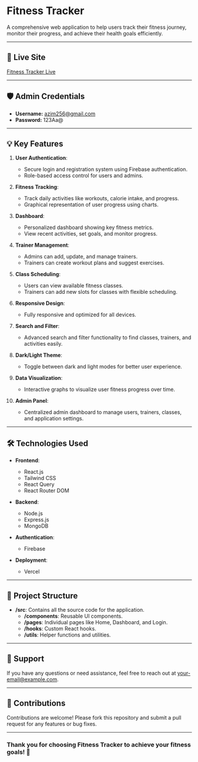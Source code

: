 # Fitness Tracker

A comprehensive web application to help users track their fitness journey, monitor their progress, and achieve their health goals efficiently.

---

## 🔗 Live Site
[Fitness Tracker Live](https://fitness-tracker-site-b8b97.web.app)

---

## 🛡️ Admin Credentials
- **Username:** azim256@gmail.com
- **Password:** 123Aa@

---

## 💡 Key Features

1. **User Authentication**:
   - Secure login and registration system using Firebase authentication.
   - Role-based access control for users and admins.

2. **Fitness Tracking**:
   - Track daily activities like workouts, calorie intake, and progress.
   - Graphical representation of user progress using charts.

3. **Dashboard**:
   - Personalized dashboard showing key fitness metrics.
   - View recent activities, set goals, and monitor progress.

4. **Trainer Management**:
   - Admins can add, update, and manage trainers.
   - Trainers can create workout plans and suggest exercises.

5. **Class Scheduling**:
   - Users can view available fitness classes.
   - Trainers can add new slots for classes with flexible scheduling.

6. **Responsive Design**:
   - Fully responsive and optimized for all devices.

7. **Search and Filter**:
   - Advanced search and filter functionality to find classes, trainers, and activities easily.

8. **Dark/Light Theme**:
   - Toggle between dark and light modes for better user experience.

9. **Data Visualization**:
   - Interactive graphs to visualize user fitness progress over time.

10. **Admin Panel**:
    - Centralized admin dashboard to manage users, trainers, classes, and application settings.

---

## 🛠️ Technologies Used

- **Frontend**:
  - React.js
  - Tailwind CSS
  - React Query
  - React Router DOM

- **Backend**:
  - Node.js
  - Express.js
  - MongoDB

- **Authentication**:
  - Firebase

- **Deployment**:
  - Vercel 

---

## 📂 Project Structure

- **/src**: Contains all the source code for the application.
  - **/components**: Reusable UI components.
  - **/pages**: Individual pages like Home, Dashboard, and Login.
  - **/hooks**: Custom React hooks.
  - **/utils**: Helper functions and utilities.

---




## 📧 Support
If you have any questions or need assistance, feel free to reach out at [your-email@example.com](mailto:fazleazim622@gmai.com).

---

## 🤝 Contributions
Contributions are welcome! Please fork this repository and submit a pull request for any features or bug fixes.

---

### Thank you for choosing Fitness Tracker to achieve your fitness goals! 💪

